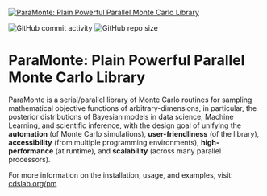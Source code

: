 [![ParaMonte: Plain Powerful Parallel Monte Carlo Library](https://www.cdslab.org/paramonte/images/paramonte.png)](https://www.cdslab.org/paramonte)  

![GitHub commit activity](https://img.shields.io/github/commit-activity/y/cdslaborg/paramonte) 
![GitHub repo size](https://img.shields.io/github/repo-size/cdslaborg/paramonte)  

ParaMonte: Plain Powerful Parallel Monte Carlo Library
======================================================

ParaMonte is a serial/parallel library of Monte Carlo routines for sampling mathematical objective functions of arbitrary-dimensions, in particular, the posterior distributions of Bayesian models in data science, Machine Learning, and scientific inference, with the design goal of unifying the **automation** (of Monte Carlo simulations), **user-friendliness** (of the library), **accessibility** (from multiple programming environments), **high-performance** (at runtime), and **scalability** (across many parallel processors).

For more information on the installation, usage, and examples, visit: [cdslab.org/pm](https://www.cdslab.org/paramonte)
